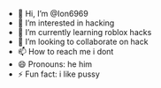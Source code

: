 - 👋 Hi, I’m @Ion6969
- 👀 I’m interested in hacking
- 🌱 I’m currently learning roblox hacks
- 💞️ I’m looking to collaborate on hack
- 📫 How to reach me i dont
- 😄 Pronouns: he him
- ⚡ Fun fact: i like pussy
  

<!---
Ion6969/Ion6969 is a ✨ special ✨ repository because its `README.md` (this file) appears on your GitHub profile.
You can click the Preview link to take a look at your changes.
--->
